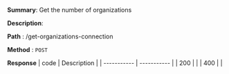 **Summary**: Get the number of organizations

**Description**:

**Path** : /get-organizations-connection

**Method** : `POST`

**Response**
| code      | Description |
| ----------- | ----------- |
|  200   |       |
|  400   |       |

